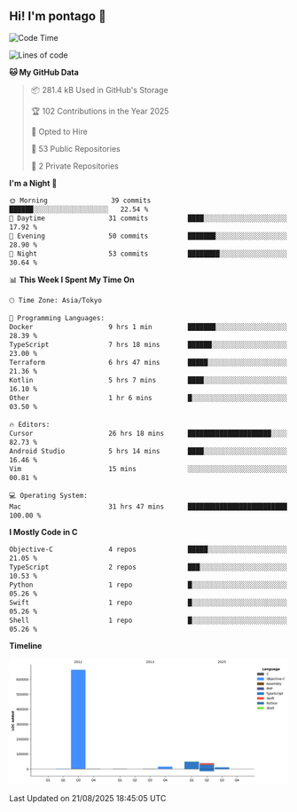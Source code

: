 ## Hi! I'm pontago 👋

<!--START_SECTION:waka-->
![Code Time](http://img.shields.io/badge/Code%20Time-536%20hrs%2029%20mins-blue)

![Lines of code](https://img.shields.io/badge/From%20Hello%20World%20I%27ve%20Written-778.6%20thousand%20lines%20of%20code-blue)

**🐱 My GitHub Data** 

> 📦 281.4 kB Used in GitHub's Storage 
 > 
> 🏆 102 Contributions in the Year 2025
 > 
> 💼 Opted to Hire
 > 
> 📜 53 Public Repositories 
 > 
> 🔑 2 Private Repositories 
 > 
**I'm a Night 🦉** 

```text
🌞 Morning                39 commits          ██████░░░░░░░░░░░░░░░░░░░   22.54 % 
🌆 Daytime                31 commits          ████░░░░░░░░░░░░░░░░░░░░░   17.92 % 
🌃 Evening                50 commits          ███████░░░░░░░░░░░░░░░░░░   28.90 % 
🌙 Night                  53 commits          ████████░░░░░░░░░░░░░░░░░   30.64 % 
```


📊 **This Week I Spent My Time On** 

```text
🕑︎ Time Zone: Asia/Tokyo

💬 Programming Languages: 
Docker                   9 hrs 1 min         ███████░░░░░░░░░░░░░░░░░░   28.39 % 
TypeScript               7 hrs 18 mins       ██████░░░░░░░░░░░░░░░░░░░   23.00 % 
Terraform                6 hrs 47 mins       █████░░░░░░░░░░░░░░░░░░░░   21.36 % 
Kotlin                   5 hrs 7 mins        ████░░░░░░░░░░░░░░░░░░░░░   16.10 % 
Other                    1 hr 6 mins         █░░░░░░░░░░░░░░░░░░░░░░░░   03.50 % 

🔥 Editors: 
Cursor                   26 hrs 18 mins      █████████████████████░░░░   82.73 % 
Android Studio           5 hrs 14 mins       ████░░░░░░░░░░░░░░░░░░░░░   16.46 % 
Vim                      15 mins             ░░░░░░░░░░░░░░░░░░░░░░░░░   00.81 % 

💻 Operating System: 
Mac                      31 hrs 47 mins      █████████████████████████   100.00 % 
```

**I Mostly Code in C** 

```text
Objective-C              4 repos             █████░░░░░░░░░░░░░░░░░░░░   21.05 % 
TypeScript               2 repos             ███░░░░░░░░░░░░░░░░░░░░░░   10.53 % 
Python                   1 repo              █░░░░░░░░░░░░░░░░░░░░░░░░   05.26 % 
Swift                    1 repo              █░░░░░░░░░░░░░░░░░░░░░░░░   05.26 % 
Shell                    1 repo              █░░░░░░░░░░░░░░░░░░░░░░░░   05.26 % 
```



**Timeline**

![Lines of Code chart](https://raw.githubusercontent.com/pontago/pontago/main/assets/bar_graph.png)


 Last Updated on 21/08/2025 18:45:05 UTC
<!--END_SECTION:waka-->
